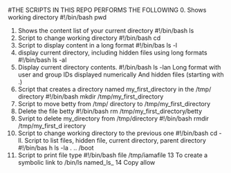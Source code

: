 #THE SCRIPTS IN THIS REPO PERFORMS THE FOLLOWING
0. Shows working directory #!/bin/bash pwd
1. Shows the content list of your current directory #!/bin/bash ls
2. Script to change working directory #!/bin/bash cd
3. Script to display content in a long format #!/bin/bas ls -l
4. display current directory, including hidden files using long formats #!/bin/bash ls -al
5. Display current directory contents. #!/bin/bash ls -lan
                                  Long format
                                  with user and group IDs displayed numerically
                                  And hidden files (starting with .)
6. Script that creates a directory named my_first_directory in the /tmp/ directory #!/bin/bash mkdir /tmp/my_first_directory
7. Script to move betty from /tmp/ directory to /tmp/my_first_directory
8. Delete the file betty #!/bin/bash rm /tmp/my_first_directory/betty
9. Svript to delete my_directory from /tmp/directory #!/bin/bash rmdir /tmp/my_first_d   irectory
10. Script to change working directory to the previous one #!/bin/bash cd -
ll. Script to list files, hidden file, current directory, parent directory  #!/bin/bas    h ls -la . .. /boot
12. Script to print file type  #!/bin/bash file /tmp/iamafile
13 To create a symbolic link to /bin/ls named_ls_
14 Copy allow 